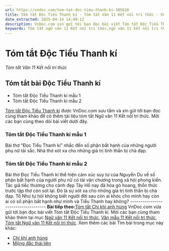 ```yaml
---
url: https://vndoc.com/tom-tat-doc-tieu-thanh-ki-305618
title: Tóm tắt Độc Tiểu Thanh kí - Tóm tắt Văn 11 Kết nối tri thức - VnDoc.com
date_extracted: 2025-04-14 14:49:12
description: VnDoc.com xin gửi tới bạn đọc bài viết Tóm tắt Độc Tiểu Thanh kí. Mời các bạn cùng tham khảo để có thêm tài liệu học Văn 11 Kết nối tri thức nhé.
keywords: Tóm tắt ngữ văn 11 Kết nối tri thức,ngữ văn 11 kết nối tri thức,tóm tắt ngữ văn 11,tóm tắt văn 11,tóm tắt ngữ văn 11 kết nối,tóm tắt văn 11 kết nối tri thức,ngữ văn 11,văn 11,tóm tắt văn 11 kết nối,Tóm tắt Độc Tiểu Thanh kí,Độc Tiểu Thanh kí,Tóm tắt bài Độc Tiểu Thanh kí,tóm tắt ngữ văn 11 kết nối tri thức bài độc tiểu thanh kí
---
```


# Tóm tắt Độc Tiểu Thanh kí
 _Tóm tắt Văn 11 Kết nối tri thức_
## Tóm tắt bài Độc Tiểu Thanh kí
  * Tóm tắt Độc Tiểu Thanh kí mẫu 1
  * Tóm tắt Độc Tiểu Thanh kí mẫu 2

[Tóm tắt Độc Tiểu Thanh kí](<https://vndoc.com/tom-tat-doc-tieu-thanh-ki-305618>) được VnDoc.com sưu tầm và xin gửi tới bạn đọc cùng tham khảo để có thêm tài liệu tóm tắt Ngữ văn 11 Kết nối tri thức. Mời các bạn cùng theo dõi bài viết dưới đây.
### Tóm tắt Độc Tiểu Thanh kí mẫu 1
Bài thơ “Đọc Tiểu Thanh kí” nhắc đến số phận bất hạnh của những người phụ nữ tài sắc. Nhà thơ xót xa cho những giá trị tinh thần bị chà đạp.
### Tóm tắt Độc Tiểu Thanh kí mẫu 2
Bài thơ Đọc Tiểu Thanh kí thể hiện cảm xúc suy tư của Nguyễn Du về số phận bất hạnh của người phụ nữ có tài văn chương trong xã hội phong kiến. Tác giả tiếc thương cho cảnh đẹp Tây Hồ nay đã hóa gò hoang, thổn thức trước tập thơ còn sót lại. Đó là sự xót xa cho những giá trị tinh thần bị chà đạp. Tố Như tự hỏi không biết người đời sau còn ai khóc cho mình hay còn ai có số phận bất hạnh như mình và Tiểu Thanh hay không?
\------------------------------------
**Bài tiếp theo:**[Tóm tắt Chí khí anh hùng](<https://vndoc.com/tom-tat-chi-khi-anh-hung-305619>)
VnDoc.com vừa gửi tới bạn đọc bài viết Tóm tắt Độc Tiểu Thanh kí. Mời các bạn cùng tham khảo thêm tại mục [Ngữ văn 11 Kết nối tri thức](<https://vndoc.com/ngu-van-11-ket-noi-tri-thuc>), [Văn mẫu 11 Kết nối tri thức](<https://vndoc.com/van-mau-lop11>), [Tóm tắt Ngữ văn 11 Kết nối tri thức](<https://vndoc.com/tom-tat-ngu-van-11-ket-noi-tri-thuc>).
Xem thêm các bài Tìm bài trong mục này khác:
  * [Chí khí anh hùng](</tom-tat-chi-khi-anh-hung-305619>)
  * [Mộng đắc thái liên](</tom-tat-mong-dac-thai-lien-305620>)

